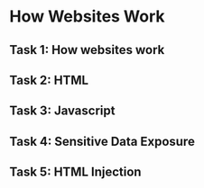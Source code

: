 # How Websites Work

## Task 1: How websites work

## Task 2: HTML

## Task 3: Javascript

## Task 4: Sensitive Data Exposure

## Task 5: HTML Injection
